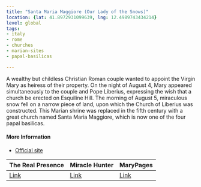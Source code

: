 ```yaml
---
title: "Santa Maria Maggiore (Our Lady of the Snows)"
location: {lat: 41.8972931099639, lng: 12.4989743434214}
level: global
tags:
- italy
- rome
- churches
- marian-sites
- papal-basilicas

---
```



A wealthy but childless Christian Roman couple wanted to appoint the Virgin Mary as heiress of their property. On the night of August 4, Mary appeared simultaneously to the couple and Pope Liberius, expressing the wish that a church be erected on Esquiline Hill.  The morning of August 5, miraculous snow fell on a narrow piece of land, upon which the Church of Liberius was constructed.  This Marian shrine was replaced in the fifth century with a great church named Santa Maria Maggiore, which is now one of the four papal basilicas.

#### More Information

* [Official site](https://www.vatican.va/various/basiliche/sm_maggiore/index_en.html)


| The Real Presence | Miracle Hunter | MaryPages |
| --- | --- | --- |
| [Link](http://www.therealpresence.org/eucharst/misc/BVM/117_ROMA_60x96.pdf) | [Link](https://www.miraclehunter.com/marian_apparitions/approved_apparitions/rome/index.html) | [Link](https://www.marypages.com/our-lady-of-the-snows-en.html) |





